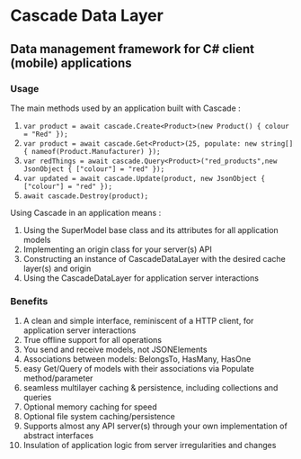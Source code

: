 # Cascade Data Layer 
## Data management framework for C# client (mobile) applications

### Usage

The main methods used by an application built with Cascade :

1. ```var product = await cascade.Create<Product>(new Product() { colour = "Red" });```
1. ```var product = await cascade.Get<Product>(25, populate: new string[] { nameof(Product.Manufacturer) });```
2. ```var redThings = await cascade.Query<Product>("red_products",new JsonObject { ["colour"] = "red" });```
3. ```var updated = await cascade.Update(product, new JsonObject { ["colour"] = "red" });```
4. ```await cascade.Destroy(product);```

Using Cascade in an application means : 

1. Using the SuperModel base class and its attributes for all application models
2. Implementing an origin class for your server(s) API
3. Constructing an instance of CascadeDataLayer with the desired cache layer(s) and origin  
4. Using the CascadeDataLayer for application server interactions

### Benefits

1. A clean and simple interface, reminiscent of a HTTP client, for application server interactions
2. True offline support for all operations
3. You send and receive models, not JSONElements
4. Associations between models: BelongsTo, HasMany, HasOne 
5. easy Get/Query of models with their associations via Populate method/parameter
6. seamless multilayer caching & persistence, including collections and queries 
7. Optional memory caching for speed
8. Optional file system caching/persistence
9. Supports almost any API server(s) through your own implementation of abstract interfaces
10. Insulation of application logic from server irregularities and changes 


